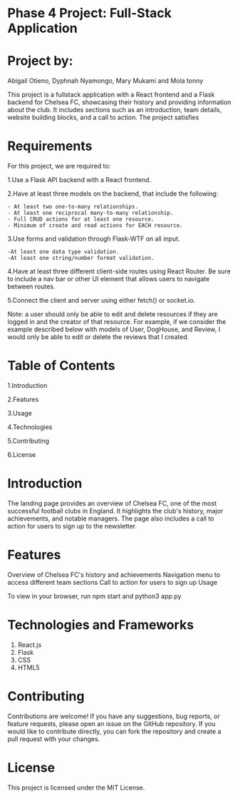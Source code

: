 
# Phase 4 Project: Full-Stack Application

# Project by:

Abigail Otieno, Dyphnah Nyamongo, Mary Mukami and Mola tonny

This project is a fullstack application with a React frontend and a Flask backend for Chelsea FC, showcasing their history and providing information about the club. It includes sections such as an introduction, team details, website building blocks, and a call to action. The project satisfies 

# Requirements
For this project, we are required to:

1.Use a Flask API backend with a React frontend.

2.Have at least three models on the backend, that include the following:

    - At least two one-to-many relationships.
    - At least one reciprocal many-to-many relationship.
    - Full CRUD actions for at least one resource.
    - Minimum of create and read actions for EACH resource.

3.Use forms and validation through Flask-WTF on all input.

    -At least one data type validation.
    -At least one string/number format validation.

4.Have at least three different client-side routes using React Router. Be sure to include a nav bar or other UI element that allows users to navigate between routes.

5.Connect the client and server using either fetch() or socket.io.


Note: a user should only be able to edit and delete resources if they are logged in and the creator of that resource. For example, if we consider the example described below with models of User, DogHouse, and Review, I would only be able to edit or delete the reviews that I created.


# Table of Contents
1.Introduction

2.Features

3.Usage

4.Technologies

5.Contributing

6.License

# Introduction

The landing page provides an overview of Chelsea FC, one of the most successful football clubs in England. It highlights the club's history, major achievements, and notable managers. The page also includes a call to action for users to sign up to the newsletter.

# Features
Overview of Chelsea FC's history and achievements
Navigation menu to access different team sections
Call to action for users to sign up
Usage

To view in your browser, run npm start and python3 app.py

# Technologies and Frameworks
1. React.js
2. Flask
3. CSS
4. HTML5

# Contributing
Contributions are welcome! If you have any suggestions, bug reports, or feature requests, please open an issue on the GitHub repository. If you would like to contribute directly, you can fork the repository and create a pull request with your changes.

# License
This project is licensed under the MIT License.

